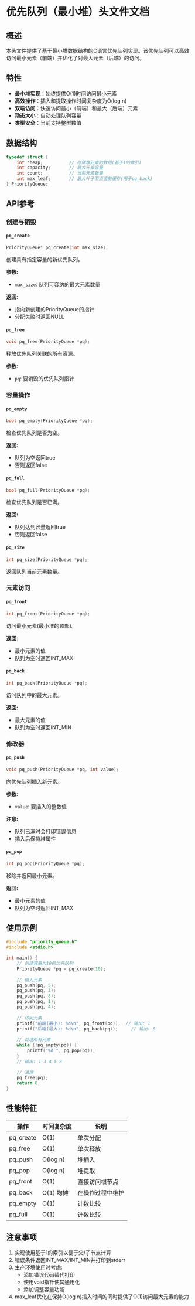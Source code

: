 # 优先队列（最小堆）头文件文档

## 概述

本头文件提供了基于最小堆数据结构的C语言优先队列实现。该优先队列可以高效访问最小元素（前端）并优化了对最大元素（后端）的访问。

## 特性

- **最小堆实现**：始终提供O(1)时间访问最小元素
- **高效操作**：插入和提取操作时间复杂度为O(log n)
- **双端访问**：快速访问最小（前端）和最大（后端）元素
- **动态大小**：自动处理队列容量
- **类型安全**：当前支持整型数值

## 数据结构

```c
typedef struct {
    int *heap;          // 存储堆元素的数组(基于1的索引)
    int capacity;       // 最大元素容量
    int count;          // 当前元素数量
    int max_leaf;       // 最大叶子节点值的缓存(用于pq_back)
} PriorityQueue;
```

## API参考

### 创建与销毁

#### `pq_create`
```c
PriorityQueue* pq_create(int max_size);
```
创建具有指定容量的新优先队列。

**参数:**
- `max_size`: 队列可容纳的最大元素数量

**返回:**
- 指向新创建的PriorityQueue的指针
- 分配失败时返回NULL

#### `pq_free`
```c
void pq_free(PriorityQueue *pq);
```
释放优先队列关联的所有资源。

**参数:**
- `pq`: 要销毁的优先队列指针

### 容量操作

#### `pq_empty`
```c
bool pq_empty(PriorityQueue *pq);
```
检查优先队列是否为空。

**返回:**
- 队列为空返回true
- 否则返回false

#### `pq_full`
```c
bool pq_full(PriorityQueue *pq);
```
检查优先队列是否已满。

**返回:**
- 队列达到容量返回true
- 否则返回false

#### `pq_size`
```c
int pq_size(PriorityQueue *pq);
```
返回队列当前元素数量。

### 元素访问

#### `pq_front`
```c
int pq_front(PriorityQueue *pq);
```
访问最小元素(最小堆的顶部)。

**返回:**
- 最小元素的值
- 队列为空时返回INT_MAX

#### `pq_back`
```c
int pq_back(PriorityQueue *pq);
```
访问队列中的最大元素。

**返回:**
- 最大元素的值
- 队列为空时返回INT_MIN

### 修改器

#### `pq_push`
```c
void pq_push(PriorityQueue *pq, int value);
```
向优先队列插入新元素。

**参数:**
- `value`: 要插入的整数值

**注意:**
- 队列已满时会打印错误信息
- 插入后保持堆属性

#### `pq_pop`
```c
int pq_pop(PriorityQueue *pq);
```
移除并返回最小元素。

**返回:**
- 最小元素的值
- 队列为空时返回INT_MAX

## 使用示例

```c
#include "priority_queue.h"
#include <stdio.h>

int main() {
    // 创建容量为10的优先队列
    PriorityQueue *pq = pq_create(10);
    
    // 插入元素
    pq_push(pq, 5);
    pq_push(pq, 3);
    pq_push(pq, 8);
    pq_push(pq, 1);
    pq_push(pq, 4);
    
    // 访问元素
    printf("前端(最小): %d\n", pq_front(pq));  // 输出: 1
    printf("后端(最大): %d\n", pq_back(pq));     // 输出: 8
    
    // 处理所有元素
    while (!pq_empty(pq)) {
        printf("%d ", pq_pop(pq));
    }
    // 输出: 1 3 4 5 8
    
    // 清理
    pq_free(pq);
    return 0;
}
```

## 性能特征

| 操作        | 时间复杂度      | 说明                          |
|------------|----------------|-----------------------------|
| pq_create  | O(1)           | 单次分配                     |
| pq_free    | O(1)           | 单次释放                     |
| pq_push    | O(log n)       | 堆插入                      |
| pq_pop     | O(log n)       | 堆提取                      |
| pq_front   | O(1)           | 直接访问根节点               |
| pq_back    | O(1) 均摊      | 在操作过程中维护             |
| pq_empty   | O(1)           | 计数比较                    |
| pq_full    | O(1)           | 计数比较                    |

## 注意事项

1. 实现使用基于1的索引以便于父/子节点计算
2. 错误条件返回INT_MAX/INT_MIN并打印到stderr
3. 生产环境使用时考虑:
   - 添加错误代码替代打印
   - 使用void指针使其通用化
   - 添加调整容量功能
4. max_leaf优化在保持O(log n)插入时间的同时提供了O(1)访问最大元素的能力
